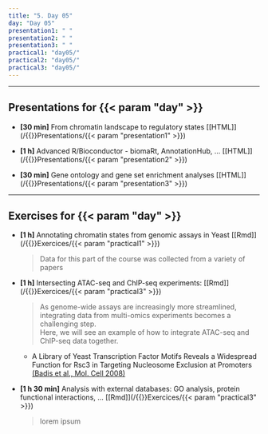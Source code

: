 ```yaml
---
title: "5. Day 05"
day: "Day 05"
presentation1: " "
presentation2: " "
presentation3: " "
practical1: "day05/"
practical2: "day05/"
practical3: "day05/"
---
```


---

## Presentations for {{< param "day" >}}

- **\[30 min\]** From chromatin landscape to regulatory states
[[HTML]](/{{<myPackageUrl>}}Presentations/{{< param "presentation1" >}})

- **\[1 h\]** Advanced R/Bioconductor - biomaRt, AnnotationHub, ...
[[HTML]](/{{<myPackageUrl>}}Presentations/{{< param "presentation2" >}})

- **\[30 min\]** Gene ontology and gene set enrichment analyses
[[HTML]](/{{<myPackageUrl>}}Presentations/{{< param "presentation3" >}})

---

## Exercises for {{< param "day" >}}

-  **\[1 h\]** Annotating chromatin states from genomic assays in Yeast
    [[Rmd]](/{{<myPackageUrl>}}Exercices/{{< param "practical1" >}})

    > Data for this part of the course was collected from a variety of papers

-  **\[1 h\]** Intersecting ATAC-seq and ChIP-seq experiments:
    [[Rmd]](/{{<myPackageUrl>}}Exercices/{{< param "practical3" >}})

    > As genome-wide assays are increasingly more streamlined, 
    integrating data from multi-omics experiments becomes a challenging step.  
    Here, we will see an example of how to integrate 
    ATAC-seq and ChIP-seq data together. 

    * A Library of Yeast Transcription Factor Motifs Reveals a Widespread Function for Rsc3 in Targeting Nucleosome Exclusion at Promoters [(Badis et al., Mol. Cell 2008)](https://www.cell.com/fulltext/S1097-2765(08)00842-3)

-  **\[1 h 30 min\]** Analysis with external databases: GO analysis, protein functional interactions, ...
    [[Rmd]](/{{<myPackageUrl>}}Exercices/{{< param "practical3" >}})

    > lorem ipsum 

